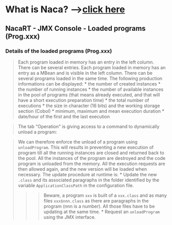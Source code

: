 # What is Naca? -->[click here](Naca0201.md) #

## NacaRT - JMX Console - Loaded programs (Prog.xxx) ##

### Details of the loaded programs (Prog.xxx) ###

> Each program loaded in memory has an entry in the left column. There can be several entries.
> Each program loaded in memory has an entry as a MBean and is visible in the left column.
> There can be several programs loaded in the same time.
> The following production informations can be displayed:
    * the number of created instances
    * the number of running instances
    * the number of available instances in the pool of programs (that means already executed, and that will have a short execution preparation time)
    * the total number of executions
    * the size in character (16 bits) and the working storage section (Cobol)
    * minimum, maximum and mean execution duration
    * date/hour of the first and the last execution

> The tab "Operation" is giving access to a command to dynamically unload a program:

> We can therefore enforce the unload of a program using `unloadProgram`.
> This will results in preventing a new execution of program till all the running instances are closed and returned back to the pool.
> All the instances of the program are destroyed and the code program is unloaded from the memory.
> All the execution requests are then allowed again, and the new version will be loaded when necessary.
> The update procedure at runtime is:
    * Update the new `.class` and its associated paragraphs in the folder identified by the variable `ApplicationClassPath` in the configuration file.
> > > Beware, a program `xxx` is built of a `xxx.class` and as many files `xxx$nnn.class` as there are paragraphs in the program (nnn is a number).
> > > All those files have to be updating at the same time.
    * Request an `unloadProgram` using the JMX interface.